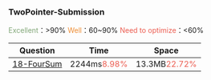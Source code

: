 

### TwoPointer-Submission

<font color='80a677'>Excellent</font>：>90%	<font color='ee8d34'>Well</font>：60~90%	<font color='ec5d51'>Need to optimize</font>：<60%	

| Question                    | Time                                    | Space                                    |
| --------------------------- | --------------------------------------- | ---------------------------------------- |
| [18-FourSum](18-FourSum.md) | 2244ms<font color='ec5d51'>8.98%</font> | 13.3MB<font color='ec5d51'>22.72%</font> |

